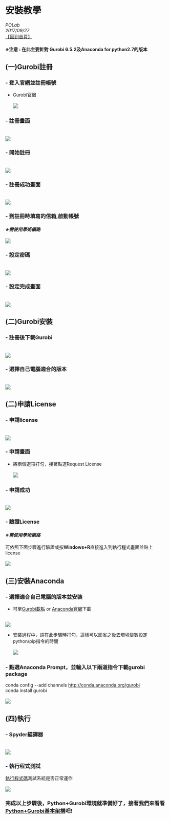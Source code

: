 
# 安裝教學 
*POLab*
<br>
*2017/09/27*
<br>
[【回到首頁】](https://github.com/PO-LAB/Python-Gurobi)

#### ※注意 : 在此主要針對 Gurobi 6.5.2及Anaconda for python2.7的版本
## (一)Gurobi註冊 

### - 登入官網並註冊帳號
- [Gurobi官網](https://www.gurobi.com/index) <br><br>
![](https://github.com/wurmen/Gurobi-Python/blob/master/Installation/picture/gurobi%E8%A8%BB%E5%86%8A/%E5%AE%89%E8%A3%9D%E4%B8%A6%E8%A8%BB%E5%86%8A.png)

### - 註冊畫面 <br><br>
![](https://github.com/wurmen/Gurobi-Python/blob/master/Installation/picture/gurobi%E8%A8%BB%E5%86%8A/%E8%A8%BB%E5%86%8A%E7%95%AB%E9%9D%A2.png)

### - 開始註冊 <br><br>
![](https://github.com/wurmen/Gurobi-Python/blob/master/Installation/picture/gurobi%E8%A8%BB%E5%86%8A/%E9%96%8B%E5%A7%8B%E8%A8%BB%E5%86%8A.png)

### - 註冊成功畫面 <br><br>
![](https://github.com/wurmen/Gurobi-Python/blob/master/Installation/picture/gurobi%E8%A8%BB%E5%86%8A/%E8%A8%BB%E5%86%8A%E6%88%90%E5%8A%9F%E7%95%AB%E9%9D%A2.jpg)

### - 到註冊時填寫的信箱,啟動帳號 

#### *※需使用學術網路* <br>

![](https://github.com/wurmen/Gurobi-Python/blob/master/Installation/picture/gurobi%E8%A8%BB%E5%86%8A/%E5%95%9F%E5%8B%95%E5%B8%B3%E8%99%9F.png)

### - 設定密碼 <br><br>
![](https://github.com/wurmen/Gurobi-Python/blob/master/Installation/picture/gurobi%E8%A8%BB%E5%86%8A/%E8%A8%AD%E5%AE%9A%E5%AF%86%E7%A2%BC.png)

### - 設定完成畫面 <br><br>
![](https://github.com/wurmen/Gurobi-Python/blob/master/Installation/picture/gurobi%E8%A8%BB%E5%86%8A/%E8%A8%AD%E5%AE%9A%E5%AE%8C%E6%88%90%E7%95%AB%E9%9D%A2.png)

## (二)Gurobi安裝

### - 註冊後下載Gurobi <br><br>
![](https://github.com/wurmen/Gurobi-Python/blob/master/Installation/picture/gurobi%E5%AE%89%E8%A3%9D/%E4%B8%8B%E8%BC%89gurobi.png)

### - 選擇自己電腦適合的版本 <br><br>
![](https://github.com/wurmen/Gurobi-Python/blob/master/Installation/picture/gurobi%E5%AE%89%E8%A3%9D/%E9%81%B8%E6%93%87%E9%81%A9%E5%90%88%E7%89%88%E6%9C%AC.png)


## (二)申請License

### - 申請license <br><br>
![](https://github.com/wurmen/Gurobi-Python/blob/master/Installation/picture/gurobi%E5%AE%89%E8%A3%9D/%E7%94%B3%E8%AB%8Blicense.png)

### - 申請畫面 

- 將兩個選項打勾，接著點選Request License <br><br>
![](https://github.com/wurmen/Gurobi-Python/blob/master/Installation/picture/gurobi%E5%AE%89%E8%A3%9D/request_license.PNG)

### - 申請成功 <br><br>
![](https://github.com/wurmen/Gurobi-Python/blob/master/Installation/picture/gurobi%E5%AE%89%E8%A3%9D/%E7%94%B3%E8%AB%8B%E6%88%90%E5%8A%9F.png)

### - 驗證License

#### *※需使用學術網路* 
可依照下面步驟進行驗證或按**Windows+R**直接進入到執行程式畫面並貼上license <br><br>
![](https://github.com/wurmen/Gurobi-Python/blob/master/Installation/picture/gurobi%E5%AE%89%E8%A3%9D/%E5%9F%B7%E8%A1%8C%E9%A9%97%E8%AD%89License%E7%9A%84%E7%A8%8B%E5%BC%8F.png)

## (三)安裝Anaconda

### - 選擇適合自己電腦的版本並安裝
- 可至[Gurobi載點](http://www.gurobi.com/downloads/get-anaconda) or [Anaconda官網](https://www.continuum.io/downloads)下載 <br><br>

![](https://github.com/wurmen/Gurobi-Python/blob/master/Installation/picture/%E5%AE%89%E8%A3%9Danaconda/%E9%81%B8%E6%93%87%E7%89%88%E6%9C%AC.png)


- 安裝過程中，請在此步驟時打勾，這樣可以節省之後去環境變數設定python/pip指令的時間 <br><br>
![](https://github.com/wurmen/Gurobi-Python/blob/master/Installation/picture/%E5%AE%89%E8%A3%9Danaconda/%E7%92%B0%E5%A2%83%E8%A8%AD%E5%AE%9A.PNG)

### - 點選Anaconda Prompt，並輸入以下兩道指令下載gurobi package
conda config --add channels http://conda.anaconda.org/gurobi <br />
conda install gurobi <br><br>
![](https://github.com/wurmen/Gurobi-Python/blob/master/Installation/picture/%E5%AE%89%E8%A3%9Danaconda/%E4%B8%8B%E8%BC%89gurobi%20package.png)

## (四)執行
### - Spyder編譯器 <br><br>
![](https://github.com/wurmen/Gurobi-Python/blob/master/Installation/picture/%E5%AE%89%E8%A3%9Danaconda/spyder%E7%B7%A8%E8%AD%AF%E5%99%A8.png)

### - 執行程式測試 
[執行程式碼](https://github.com/wurmen/Gurobi-Python/blob/master/Installation/mip.py)測試系統是否正常運作 <br><br>
![](https://github.com/wurmen/Gurobi-Python/blob/master/Installation/picture/%E5%AE%89%E8%A3%9Danaconda/mip_example%E5%9F%B7%E8%A1%8C%E7%95%AB%E9%9D%A2.PNG)


### 完成以上步驟後，Python+Gurobi環境就準備好了，接著我們來看看[Python+Gurobi基本架構](https://github.com/wurmen/Gurobi-Python/blob/master/python-gurobi%20%20model/Python%2BGurobi%E5%9F%BA%E6%9C%AC%E6%9E%B6%E6%A7%8B.md)吧!
